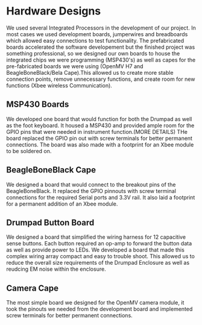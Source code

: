 # Hardware Designs
We used several Integrated Processors in the development of our project. In most cases we used development boards, jumperwires and breadboards which allowed easy connections to test functionality. The prefabricated boards accelerated the software developement but the finished project was something professional, so we designed our own boards to house the integrated chips we were programming (MSP430's) as well as capes for the pre-fabricated boards we were using (OpenMV H7 and BeagleBoneBlack/Bela Cape).This allowed us to create more stable connection points, remove unnecessary functions, and create room for new functions (Xbee wireless Communication).

## MSP430 Boards
We developed one board that would function for both the Drumpad as well as the foot keyboard. It housed a MSP430 and provided ample room for the GPIO pins that were needed in instrument function.(MORE DETAILS) THe board replaced the GPIO pin out with screw terminals for better permanent connections. The board was also made with a footprint for an Xbee module to be soldered on.

## BeagleBoneBlack Cape
We designed a board that would connect to the breakout pins of the BeagleBoneBlack. It replaced the GPIO pinnouts with screw terminal connections for the required Serial ports and 3.3V rail. It also laid a footprint for a permanent addition of an Xbee module.

## Drumpad Button Board
We designed a board that simplified the wiring harness for 12 capacitive sense buttons. Each button required an op-amp to forward the button data as well as provide power to LEDs. We developed a board that made this complex wiring array compact and easy to trouble shoot. This allowed us to reduce the overall size requirements of the Drumpad Enclosure as well as reudcing EM noise within the enclosure.

## Camera Cape
The most simple board we designed for the OpenMV camera module, it took the pinouts we needed from the development board and implemented screw terminals for better permanent connections.

